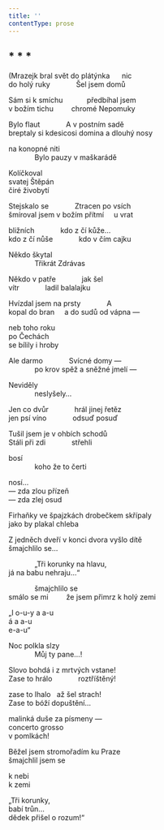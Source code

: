 ```yaml
---
title: ''
contentType: prose
---
```


<section>

## \* \* \*

(Mrazejk bral svět do plátýnka      nic  
do holý ruky             Šel jsem domů

Sám si k smíchu            předbíhal jsem  
v božím tichu         chromé Nepomuky

Bylo flaut             A v postním sadě  
breptaly si kdesicosi domina a dlouhý nosy

na konopné niti  
             Bylo pauzy v maškarádě

Kolíčkoval  
svatej Štěpán  
čiré živobytí

Stejskalo se             Ztracen po vsích  
šmíroval jsem v božím přítmí     u vrat

bližních             kdo z čí kůže…  
kdo z čí nůše             kdo v čím cajku

Někdo škytal  
             Třikrát Zdrávas

Někdo v patře             jak šel  
vítr             ladil balalajku

Hvízdal jsem na prsty             A  
kopal do bran     a do sudů od vápna —

neb toho roku  
po Čechách  
se bílily i hroby

Ale darmo             Svícné domy —  
             po krov spěž a sněžné jmelí —

Neviděly  
             neslyšely…

Jen co dvůr             hrál jinej řetěz  
jen psí víno             odsuď posuď

Tušil jsem je v ohbích schodů  
Stáli při zdi             střehli

bosí  
             koho že to čerti

nosí…  
— zda zlou přízeň  
— zda zlej osud

Firhaňky ve špajzkách drobečkem skřípaly  
jako by plakal chleba

Z jedněch dveří v konci dvora vyšlo dítě  
šmajchlilo se…

             „Tři korunky na hlavu,  
já na babu nehraju…“

             šmajchlilo se  
smálo se mi         že jsem přimrz k holý zemi

„I o-u-y a a-u  
á a a-u  
e-a-u“

Noc polkla slzy  
             Můj ty pane…!

Slovo bohdá i z mrtvých vstane!  
Zase to hrálo             roztříštěný!

zase to lhalo   až šel strach!  
Zase to bóží dopuštění…

malinká duše za písmeny —  
concerto grosso  
v pomlkách!

Běžel jsem stromořadím ku Praze  
šmajchlil jsem se

k nebi  
k zemi

„Tři korunky,  
babí trůn…  
dědek přišel o rozum!“

</section>

